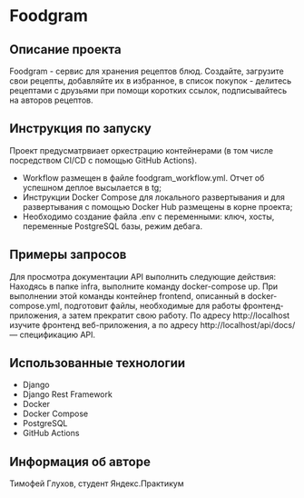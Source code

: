 # Foodgram

## Описание проекта

Foodgram - сервис для хранения рецептов блюд. Создайте, загрузите свои рецепты, добавляйте их в избранное, в список покупок - делитесь рецептами с друзьями при помощи коротких ссылок, подписывайтесь на авторов рецептов.

## Инструкция по запуску

Проект предусматрвиает оркестрацию контейнерами (в том числе посредством CI/CD с помощью GitHub Actions).
- Workflow размещен в файле foodgram_workflow.yml. Отчет об успешном деплое высылается в tg;
- Инструкции Docker Compose для локального развертывания и для развертывания с помощью Docker Hub размещены в корне проекта;
- Необходимо создание файла .env с переменными: ключ, хосты, переменные PostgreSQL базы, режим дебага.

## Примеры запросов

Для просмотра документации API выполнить следующие действия:
Находясь в папке infra, выполните команду docker-compose up. При выполнении этой команды контейнер frontend, описанный в docker-compose.yml, подготовит файлы, необходимые для работы фронтенд-приложения, а затем прекратит свою работу.
По адресу http://localhost изучите фронтенд веб-приложения, а по адресу http://localhost/api/docs/ — спецификацию API.

## Использованные технологии
- Django
- Django Rest Framework
- Docker
- Docker Compose
- PostgreSQL
- GitHub Actions

## Информация об авторе
Тимофей Глухов, студент Яндекс.Практикум